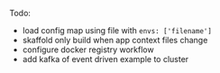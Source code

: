 Todo:

- load config map using file with `envs: ['filename']`
- skaffold only build when app context files change
- configure docker registry workflow
- add kafka of event driven example to cluster
